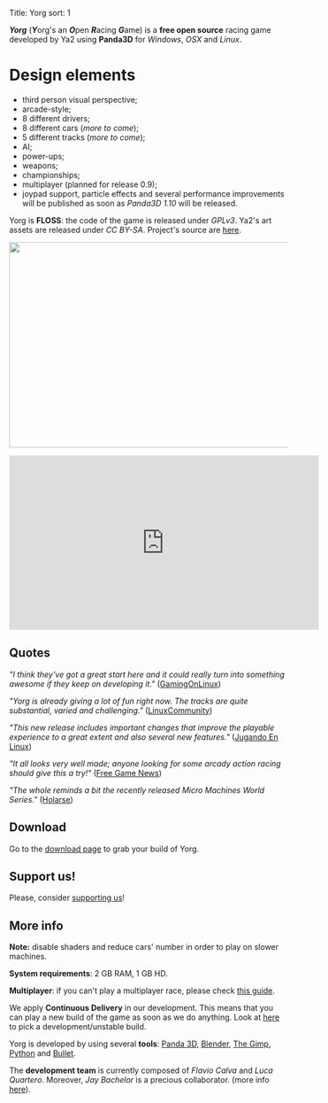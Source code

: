 Title: Yorg
sort: 1

***Yorg*** (***Y***org's an ***O***pen ***R***acing ***G***ame) is a **free open source** racing game developed by Ya2 using **Panda3D** for *Windows*, *OSX* and *Linux*.

Design elements
===============

* third person visual perspective;
* arcade-style;
* 8 different drivers;
* 8 different cars (*more to come*);
* 5 different tracks (*more to come*);
* AI;
* power-ups;
* weapons;
* championships;
* multiplayer (planned for release 0.9);
* joypad support, particle effects and several performance improvements will be published as soon as *Panda3D 1.10* will be released.

Yorg is **FLOSS**: the code of the game is released under *GPLv3*. Ya2's art assets are released under *CC BY-SA*. Project's source are [here](https://github.com/cflavio/yorg).

<p align="center"><a href="{filename}/images/yorg/1.jpg"><img src="{filename}/images/yorg/1.jpg" width="660" height="371" /></a></p>

<p align="center"><iframe width="560" height="315" src="https://www.youtube.com/embed/Hr8iXhzgRCI" frameborder="0" allowfullscreen></iframe></p>

Quotes
------

*"I think they've got a great start here and it could really turn into something awesome if they keep on developing it."* ([GamingOnLinux](https://www.gamingonlinux.com/articles/yorg-a-free-and-open-source-racing-game-with-some-hilarious-handling.10876))

*"Yorg is already giving a lot of fun right now. The tracks are quite substantial, varied and challenging."* ([LinuxCommunity](http://www.linux-community.de/Internal/Artikel/Online-Artikel/Das-Spiel-zum-Wochenende-Yorg))

*"This new release includes important changes that improve the playable experience to a great extent and also several new features."* ([Jugando En Linux](http://jugandoenlinux.com/index.php/homepage/generos/carreras/item/686-yorg-alacanza-la-version-0-8))

*"It all looks very well made; anyone looking for some arcady action racing should give this a try!"* ([Free Game News](http://fossgames.blogspot.it/2017/08/yorg.html))

*"The whole reminds a bit the recently released Micro Machines World Series."* ([Holarse](http://www.holarse-linuxgaming.de/wiki/yorg))

Download
--------

Go to the [download page]({filename}/pages/download.md) to grab your build of Yorg.

Support us!
-----------

Please, consider [supporting us]({filename}/pages/support_us.md)!

More info
---------

**Note:** disable shaders and reduce cars' number in order to play on slower machines.

**System requirements**: 2 GB RAM, 1 GB HD.

**Multiplayer**: if you can't play a multiplayer race, please check [this guide]({filename}/pages/port_check.md).

We apply **Continuous Delivery** in our development. This means that you can play a new build of the game as soon as we do anything. Look at [here](http://www.ya2tech.it/download.html) to pick a development/unstable build.

Yorg is developed by using several **tools**: [Panda 3D](http://www.panda3d.org), [Blender](https://www.blender.org), [The Gimp](http://www.gimp.org), [Python](https://www.python.org) and [Bullet](http://bulletphysics.org).

The **development team** is currently composed of *Flavio Calva* and *Luca Quartero*. Moreover, *Jay Bachelor* is a precious collaborator. (more info [here]({filename}/pages/about.md)).
